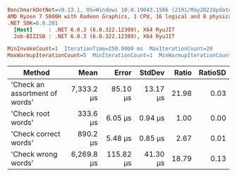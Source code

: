 ``` ini

BenchmarkDotNet=v0.13.1, OS=Windows 10.0.19043.1586 (21H1/May2021Update)
AMD Ryzen 7 5800H with Radeon Graphics, 1 CPU, 16 logical and 8 physical cores
.NET SDK=6.0.201
  [Host]     : .NET 6.0.3 (6.0.322.12309), X64 RyuJIT
  Job-BIZISB : .NET 6.0.3 (6.0.322.12309), X64 RyuJIT

MinInvokeCount=1  IterationTime=250.0000 ms  MaxIterationCount=20  
MaxWarmupIterationCount=5  MinIterationCount=1  MinWarmupIterationCount=1  

```
|                         Method |       Mean |     Error |   StdDev | Ratio | RatioSD |
|------------------------------- |-----------:|----------:|---------:|------:|--------:|
| &#39;Check an assortment of words&#39; | 7,333.2 μs |  85.10 μs | 13.17 μs | 21.98 |    0.03 |
|             &#39;Check root words&#39; |   333.6 μs |   6.05 μs |  0.94 μs |  1.00 |    0.00 |
|          &#39;Check correct words&#39; |   890.2 μs |   5.48 μs |  0.85 μs |  2.67 |    0.01 |
|            &#39;Check wrong words&#39; | 6,269.8 μs | 115.82 μs | 41.30 μs | 18.79 |    0.13 |
